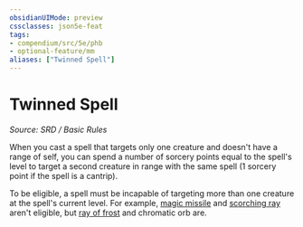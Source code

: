 ```yaml
---
obsidianUIMode: preview
cssclasses: json5e-feat
tags:
- compendium/src/5e/phb
- optional-feature/mm
aliases: ["Twinned Spell"]
---
```

# Twinned Spell
*Source: SRD / Basic Rules*  

When you cast a spell that targets only one creature and doesn't have a range of self, you can spend a number of sorcery points equal to the spell's level to target a second creature in range with the same spell (1 sorcery point if the spell is a cantrip).

To be eligible, a spell must be incapable of targeting more than one creature at the spell's current level. For example, [magic missile](compendium/spells/magic-missile.md) and [scorching ray](compendium/spells/scorching-ray.md) aren't eligible, but [ray of frost](compendium/spells/ray-of-frost.md) and chromatic orb are.